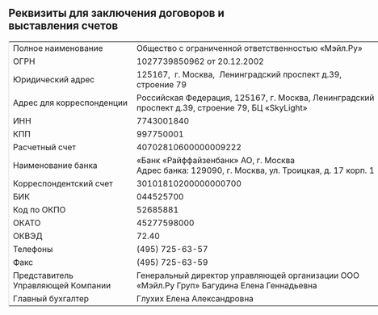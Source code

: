 Реквизиты для заключения договоров и выставления счетов
-------------------------------------------------------

<table style="box-sizing: border-box; outline: 0px; border: 1px solid rgb(221, 221, 221); text-align: left; border-collapse: collapse; width: 739.2px;"><tbody><tr><td>Полное наименование</td><td>Общество с ограниченной ответственностью «Мэйл.Ру»</td></tr><tr><td>ОГРН</td><td>1027739850962 от 20.12.2002</td></tr><tr><td>Юридический адрес</td><td>125167, &nbsp;г. Москва, &nbsp;Ленинградский проспект д.39, строение 79</td></tr><tr><td>Адрес для корреспонденции</td><td>Российская Федерация, 125167, г. Москва, Ленинградский проспект д.39, строение 79, БЦ «SkyLight»</td></tr><tr><td>ИНН</td><td>7743001840</td></tr><tr><td>КПП</td><td>997750001</td></tr><tr><td>Расчетный счет</td><td>40702810600000009222<br></td></tr><tr><td>Наименование банка</td><td>«Банк «Райффайзенбанк» АО, г. Москва<br>Адрес банка: 129090, г. Москва, ул. Троицкая, д. 17 корп. 1</td></tr><tr><td>Корреспондентский счет</td><td>30101810200000000700<br></td></tr><tr><td>БИК</td><td>044525700<br></td></tr><tr><td>Код по ОКПО</td><td>52685881</td></tr><tr><td>ОКАТО</td><td>45277598000</td></tr><tr><td>ОКВЭД</td><td>72.40</td></tr><tr><td>Телефоны</td><td>(495) 725-63-57</td></tr><tr><td>Факс</td><td>(495) 725-63-59 &nbsp;</td></tr><tr><td>Представитель Управляющей Компании</td><td>Генеральный директор управляющей организации ООО «Мэйл.Ру Груп» Багудина Елена Геннадьевна</td></tr><tr><td>Главный бухгалтер</td><td>Глухих Елена Александровна</td></tr></tbody></table>